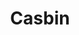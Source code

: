 ---
blog: https://casbin.org/blog/
codehost: https://github.com/https://github.com/casbin
logohandle: casbin
sort: casbin
title: Casbin
twitter: https://x.com/CasbinNews
website: https://casbin.org/en/
---